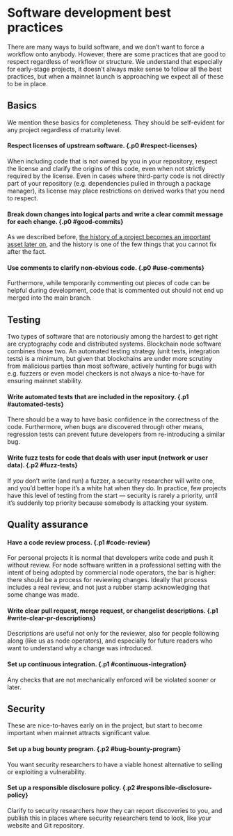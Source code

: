 # Software development best practices

There are many ways to build software,
and we don’t want to force a workflow onto anybody.
However, there are some practices that are good to respect
regardless of workflow or structure.
We understand that especially for early-stage projects,
it doesn’t always make sense to follow all the best practices,
but when a mainnet launch is approaching we expect all of these to be in place.

## Basics

We mention these basics for completeness.
They should be self-evident for any project regardless of maturity level.

#### Respect licenses of upstream software. {.p0 #respect-licenses}
When including code that is not owned by you in your repository,
respect the license and clarify the origins of this code,
even when not strictly required by the license.
Even in cases where third-party code is not directly part of your repository
(e.g. dependencies pulled in through a package manager),
its license may place restrictions on derived works that you need to respect.

#### Break down changes into logical parts and write a clear commit message for each change. {.p0 #good-commits}
As we described before,
[the history of a project becomes an important asset later on][transparency],
and the history is one of the few things that you cannot fix after the fact.

[transparency]: open-source.md#transparent-history

#### Use comments to clarify non-obvious code. {.p0 #use-comments}
Furthermore, while temporarily commenting out pieces of code can be helpful during development,
code that is commented out should not end up merged into the main branch.

## Testing

Two types of software that are notoriously among the hardest to get right
are cryptography code and distributed systems.
Blockchain node software combines those two.
An automated testing strategy (unit tests, integration tests) is a minimum,
but given that blockchains are under more scrutiny from malicious parties
than most software,
actively hunting for bugs with e.g. fuzzers or even model checkers
is not always a nice-to-have for ensuring mainnet stability.

#### Write automated tests that are included in the repository. {.p1 #automated-tests}
There should be a way to have basic confidence in the correctness of the code.
Furthermore, when bugs are discovered through other means,
regression tests can prevent future developers from re-introducing a similar bug.

#### Write fuzz tests for code that deals with user input (network or user data). {.p2 #fuzz-tests}
If _you_ don’t write (and run) a fuzzer, a security researcher will write one,
and you’d better hope it’s a white hat when they do.
In practice, few projects have this level of testing from the start
— security is rarely a priority,
until it’s suddenly top priority because somebody is attacking your system.

## Quality assurance

#### Have a code review process. {.p1 #code-review}
For personal projects it is normal that developers write code and push it without review.
For node software written in a professional setting
with the intent of being adopted by commercial node operators,
the bar is higher:
there should be a process for reviewing changes.
Ideally that process includes a real review,
and not just a rubber stamp acknowledging that some change was made.

#### Write clear pull request, merge request, or changelist descriptions. {.p1 #write-clear-pr-descriptions}
Descriptions are useful not only for the reviewer,
also for people following along (like us as node operators),
and especially for future readers who want to understand why a change was introduced.

#### Set up continuous integration. {.p1 #continuous-integration}
Any checks that are not mechanically enforced will be violated sooner or later.

## Security

These are nice-to-haves early on in the project,
but start to become important when mainnet attracts significant value.

#### Set up a bug bounty program. {.p2 #bug-bounty-program}
You want security researchers to have a viable honest alternative
to selling or exploiting a vulnerability.

#### Set up a responsible disclosure policy. {.p2 #responsible-disclosure-policy}
Clarify to security researchers how they can report discoveries to you,
and publish this in places where security researchers tend to look,
like your website and Git repository.
